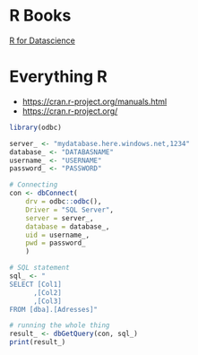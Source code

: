 # R Books

[R for Datascience](https://r4ds.hadley.nz)

# Everything R

- https://cran.r-project.org/manuals.html
- https://cran.r-project.org/

```r
library(odbc)

server_ <- "mydatabase.here.windows.net,1234"
database_ <- "DATABASNAME"
username_ <- "USERNAME"
password_ <- "PASSWORD"

# Connecting
con <- dbConnect(
    drv = odbc::odbc(),
    Driver = "SQL Server",
    server = server_,
    database = database_,
    uid = username_,
    pwd = password_
    )

# SQL statement
sql_ <- "
SELECT [Col1]
      ,[Col2]
      ,[Col3]
FROM [dba].[Adresses]"

# running the whole thing
result_ <- dbGetQuery(con, sql_)
print(result_)
```
